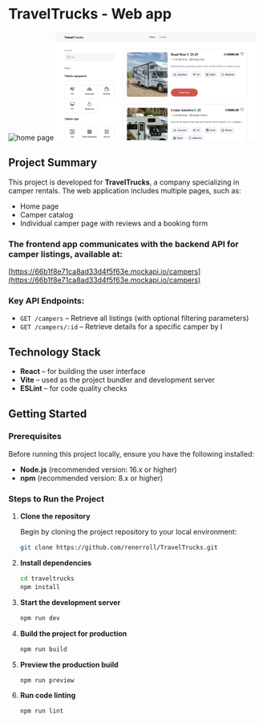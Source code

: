 # TravelTrucks - Web app


<img src="https://github.com/renerroll/TravelTrucks/blob/main/public/screens/homepage.png?raw=true" width="400" title="home page"> <img src="https://github.com/renerroll/TravelTrucks/blob/main/public/screens/filtering.png?raw=true" width="400" title="filtering">

## Project Summary
This project is developed for **TravelTrucks**, a company specializing in camper rentals.
 The web application includes multiple pages, such as:

- Home page
- Camper catalog
- Individual camper page with reviews and a booking form

### The frontend app communicates with the backend API for camper listings, available at:

[https://66b1f8e71ca8ad33d4f5f63e.mockapi.io/campers](https://66b1f8e71ca8ad33d4f5f63e.mockapi.io/campers)

### Key API Endpoints:

- `GET /campers` – Retrieve all listings (with optional filtering parameters)
- `GET /campers/:id` – Retrieve details for a specific camper by I

## Technology Stack

- **React** – for building the user interface
- **Vite** – used as the project bundler and development server
- **ESLint** – for code quality checks


## Getting Started

### Prerequisites

Before running this project locally, ensure you have the following installed:

- **Node.js** (recommended version: 16.x or higher)
- **npm** (recommended version: 8.x or higher)

### Steps to Run the Project

1. **Clone the repository**

   Begin by cloning the project repository to your local environment:


   ```zsh
   git clone https://github.com/renerroll/TravelTrucks.git
   ```

2. **Install dependencies**

    ```zsh
    cd traveltrucks
    npm install

3. **Start the development server**

    ```zsh
    npm run dev

4. **Build the project for production**

    ```zsh
    npm run build 

5. **Preview the production build**

    ```zsh
    npm run preview

6. **Run code linting**

    ```zsh
    npm run lint
